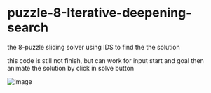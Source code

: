 # puzzle-8-Iterative-deepening-search
the 8-puzzle sliding solver using IDS to find the the solution

this code is still not finish, but can work for input start and goal then animate the solution by click in solve button

![image](https://github.com/LaiTheTrung/puzzle-8-Iterative-deepening-search/assets/100464098/ed58b822-4df7-4bc0-86c9-269bb157a5dd)
